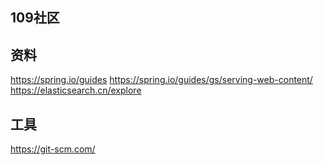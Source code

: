 ## 109社区

## 资料
https://spring.io/guides
https://spring.io/guides/gs/serving-web-content/
https://elasticsearch.cn/explore

## 工具
https://git-scm.com/